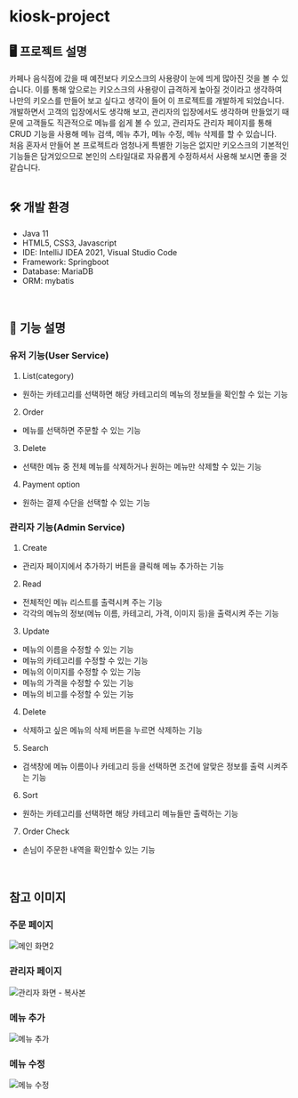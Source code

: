 # kiosk-project

## 🖥️ 프로젝트 설명

카페나 음식점에 갔을 때 예전보다 키오스크의 사용량이 눈에 띄게 많아진 것을 볼 수 있습니다. 이를 통해 앞으로는 키오스크의 사용량이 급격하게 높아질 것이라고 생각하여 나만의 키오스를 만들어 보고 싶다고 생각이 들어 이 프로젝트를 개발하게 되었습니다.  
개발하면서 고객의 입장에서도 생각해 보고, 관리자의 입장에서도 생각하며 만들었기 때문에 고객들도 직관적으로 메뉴를 쉽게 볼 수 있고, 관리자도 관리자 페이지를 통해 CRUD 기능을 사용해 메뉴 검색, 메뉴 추가, 메뉴 수정, 메뉴 삭제를 할 수 있습니다.  
처음 혼자서 만들어 본 프로젝트라 엄청나게 특별한 기능은 없지만 키오스크의 기본적인 기능들은 담겨있으므로 본인의 스타일대로 자유롭게 수정하셔서 사용해 보시면 좋을 것 같습니다.  
<br/>

## 🛠️ 개발 환경
  * Java 11
  * HTML5, CSS3, Javascript
  * IDE: IntelliJ IDEA 2021, Visual Studio Code
  * Framework: Springboot
  * Database: MariaDB
  * ORM: mybatis
  <br>
  
## 📝 기능 설명
### 유저 기능(User Service)

1. List(category)
  * 원하는 카테고리를 선택하면 해당 카테고리의 메뉴의 정보들을 확인할 수 있는 기능

2. Order
  * 메뉴를 선택하면 주문할 수 있는 기능

3. Delete
  * 선택한 메뉴 중 전체 메뉴를 삭제하거나 원하는 메뉴만 삭제할 수 있는 기능
4. Payment option
  * 원하는 결제 수단을 선택할 수 있는 기능
  
### 관리자 기능(Admin Service)

1. Create
  * 관리자 페이지에서 추가하기 버튼을 클릭해 메뉴 추가하는 기능
2. Read
  * 전체적인 메뉴 리스트를 출력시켜 주는 기능
  * 각각의 메뉴의 정보(메뉴 이름, 카테고리, 가격, 이미지 등)을 출력시켜 주는 기능
  
3. Update
  * 메뉴의 이름을 수정할 수 있는 기능
  * 메뉴의 카테고리를 수정할 수 있는 기능
  * 메뉴의 이미지를 수정할 수 있는 기능
  * 메뉴의 가격을 수정할 수 있는 기능
  * 메뉴의 비고를 수정할 수 있는 기능
4. Delete
  * 삭제하고 싶은 메뉴의 삭제 버튼을 누르면 삭제하는 기능

5. Search
 * 검색창에 메뉴 이름이나 카테고리 등을 선택하면 조건에 알맞은 정보를 출력 시켜주는 기능

6. Sort
 * 원하는 카테고리를 선택하면 해당 카테고리 메뉴들만 출력하는 기능

7. Order Check
 * 손님이 주문한 내역을 확인할수 있는 기능  
  <br/>
  
## 참고 이미지
### 주문 페이지
![메인 화면2](https://user-images.githubusercontent.com/103559398/227445664-ecdc99e7-f3aa-4a89-befc-7565f23e1941.png)

### 관리자 페이지
![관리자 화면 - 복사본](https://user-images.githubusercontent.com/103559398/227445903-4123857b-311f-4db1-8f8c-cb06b298a1ca.png)

### 메뉴 추가
![메뉴 추가](https://user-images.githubusercontent.com/103559398/227445959-a6846a80-2385-4409-a611-feeb1a9cecc1.png)

### 메뉴 수정
![메뉴 수정](https://user-images.githubusercontent.com/103559398/227446048-a48c8980-26d7-4443-b84d-a32513bb3e98.png)

